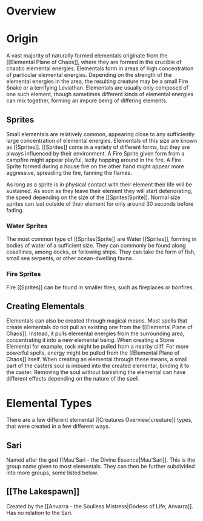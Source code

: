 # Overview
# Origin
A vast majority of naturally formed elementals originate from the [[Elemental Plane of Chaos]], where they are formed in the crucible of chaotic elemental energies. Elementals form in areas of high concentration of particular elemental energies. Depending on the strength of the elemental energies in the area, the resulting creature may be a small Fire Snake or a terrifying Leviathan. Elementals are usually only composed of one such element, though sometimes different kinds of elemental energies can mix together, forming an impure being of differing elements.
## Sprites
Small elementals are relatively common, appearing close to any sufficiently large concentration of elemental energies. Elementals of this size are known as [[Sprites]]. [[Sprites]] come in a variety of different forms, but they are always influenced by their environment. A Fire Sprite given form from a campfire might appear playful, lazily hopping around in the fire. A Fire Sprite formed during a house fire on the other hand might appear more aggressive, spreading the fire, fanning the flames.

As long as a sprite is in physical contact with their element their life will be sustained. As soon as they leave their element they will start deteriorating, the speed depending on the size of the [[Sprites|Sprite]]. Normal size sprites can last outside of their element for only around 30 seconds before fading.
### Water Sprites
The most common type of [[Sprites|Sprite]] are Water [[Sprites]], forming in bodies of water of a sufficient size. They can commonly be found along coastlines, among docks, or following ships. They can take the form of fish, small sea serpents, or other ocean-dwelling fauna.
### Fire Sprites
Fire [[Sprites]] can be found in smaller fires, such as fireplaces or bonfires.
## Creating Elementals
Elementals can also be created through magical means. Most spells that create elementals do not pull an existing one from the [[Elemental Plane of Chaos]]. Instead, it pulls elemental energies from the surrounding area, concentrating it into a new elemental being. When creating a Stone Elemental for example, rock might be pulled from a nearby cliff. For more powerful spells, energy might be pulled from the [[Elemental Plane of Chaos]] itself. When creating an elemental through these means, a small part of the casters soul is imbued into the created elemental, binding it to the caster. Removing the soul without banishing the elemental can have different effects depending on the nature of the spell.
# Elemental Types
There are a few different elemental [[Creatures Overview|creature]] types, that were created in a few different ways.
## Sari
Named after the god [[Mau'Sari - the Divine Essence|Mau'Sari]]. This is the group name given to most elementals. They can then be further subdivided into more groups, some listed below.
## [[The Lakespawn]]
Created by the [[Anvarra - the Soulless Mistress|Godess of Life, Anvarra]]. Has no relation to the Sari.
